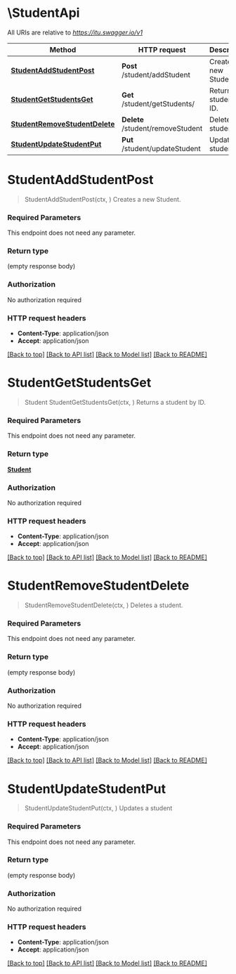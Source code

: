 # \StudentApi

All URIs are relative to *https://itu.swagger.io/v1*

Method | HTTP request | Description
------------- | ------------- | -------------
[**StudentAddStudentPost**](StudentApi.md#StudentAddStudentPost) | **Post** /student/addStudent | Creates a new Student.
[**StudentGetStudentsGet**](StudentApi.md#StudentGetStudentsGet) | **Get** /student/getStudents/ | Returns a student by ID.
[**StudentRemoveStudentDelete**](StudentApi.md#StudentRemoveStudentDelete) | **Delete** /student/removeStudent | Deletes a student.
[**StudentUpdateStudentPut**](StudentApi.md#StudentUpdateStudentPut) | **Put** /student/updateStudent | Updates a student


# **StudentAddStudentPost**
> StudentAddStudentPost(ctx, )
Creates a new Student.

### Required Parameters
This endpoint does not need any parameter.

### Return type

 (empty response body)

### Authorization

No authorization required

### HTTP request headers

 - **Content-Type**: application/json
 - **Accept**: application/json

[[Back to top]](#) [[Back to API list]](../README.md#documentation-for-api-endpoints) [[Back to Model list]](../README.md#documentation-for-models) [[Back to README]](../README.md)

# **StudentGetStudentsGet**
> Student StudentGetStudentsGet(ctx, )
Returns a student by ID.

### Required Parameters
This endpoint does not need any parameter.

### Return type

[**Student**](Student.md)

### Authorization

No authorization required

### HTTP request headers

 - **Content-Type**: application/json
 - **Accept**: application/json

[[Back to top]](#) [[Back to API list]](../README.md#documentation-for-api-endpoints) [[Back to Model list]](../README.md#documentation-for-models) [[Back to README]](../README.md)

# **StudentRemoveStudentDelete**
> StudentRemoveStudentDelete(ctx, )
Deletes a student.

### Required Parameters
This endpoint does not need any parameter.

### Return type

 (empty response body)

### Authorization

No authorization required

### HTTP request headers

 - **Content-Type**: application/json
 - **Accept**: application/json

[[Back to top]](#) [[Back to API list]](../README.md#documentation-for-api-endpoints) [[Back to Model list]](../README.md#documentation-for-models) [[Back to README]](../README.md)

# **StudentUpdateStudentPut**
> StudentUpdateStudentPut(ctx, )
Updates a student

### Required Parameters
This endpoint does not need any parameter.

### Return type

 (empty response body)

### Authorization

No authorization required

### HTTP request headers

 - **Content-Type**: application/json
 - **Accept**: application/json

[[Back to top]](#) [[Back to API list]](../README.md#documentation-for-api-endpoints) [[Back to Model list]](../README.md#documentation-for-models) [[Back to README]](../README.md)

